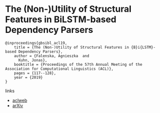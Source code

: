 # The (Non-)Utility of Structural Features in BiLSTM-based Dependency Parsers

```
@inproceedings{gbsibl_acl19,
    title = {The (Non-)Utility of Structural Features in {B}i{LSTM}-based Dependency Parsers},
    author = {Falenska, Agnieszka  and
      Kuhn, Jonas},
    booktitle = {Proceedings of the 57th Annual Meeting of the Association for Computational Linguistics (ACL)},
    pages = {117--128},
    year = {2019}
}
```

links
- [aclweb](https://www.aclweb.org/anthology/papers/P/P19/P19-1012/)
- [arXiv](https://arxiv.org/abs/1905.12676)
